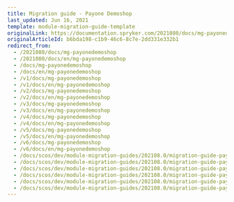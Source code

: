 ```yaml
---
title: Migration guide - Payone Demoshop
last_updated: Jun 16, 2021
template: module-migration-guide-template
originalLink: https://documentation.spryker.com/2021080/docs/mg-payonedemoshop
originalArticleId: b6bda198-c1b9-46c6-8c7e-2dd331e332b1
redirect_from:
  - /2021080/docs/mg-payonedemoshop
  - /2021080/docs/en/mg-payonedemoshop
  - /docs/mg-payonedemoshop
  - /docs/en/mg-payonedemoshop
  - /v1/docs/mg-payonedemoshop
  - /v1/docs/en/mg-payonedemoshop
  - /v2/docs/mg-payonedemoshop
  - /v2/docs/en/mg-payonedemoshop
  - /v3/docs/mg-payonedemoshop
  - /v3/docs/en/mg-payonedemoshop
  - /v4/docs/mg-payonedemoshop
  - /v4/docs/en/mg-payonedemoshop
  - /v5/docs/mg-payonedemoshop
  - /v5/docs/en/mg-payonedemoshop
  - /v6/docs/mg-payonedemoshop
  - /v6/docs/en/mg-payonedemoshop
  - /docs/scos/dev/module-migration-guides/202108.0/migration-guide-payone-demoshop.html
  - /docs/scos/dev/module-migration-guides/202108.0/migration-guide-payone-demoshop.html
  - /docs/scos/dev/module-migration-guides/202108.0/migration-guide-payone-demoshop.html
  - /docs/scos/dev/module-migration-guides/202108.0/migration-guide-payone-demoshop.html
  - /docs/scos/dev/module-migration-guides/202108.0/migration-guide-payone-demoshop.html
  - /docs/scos/dev/module-migration-guides/202108.0/migration-guide-payone-demoshop.html
---
```

